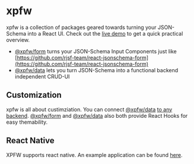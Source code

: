# xpfw

xpfw is a collection of packages geared towards turning your JSON-Schema into a React UI.
Check out the [live demo](https://xpfw.github.io) to get a quick practical overview.

- [@xpfw/form](https://xpfw.github.io/form) turns your JSON-Schema Input Components just like [https://github.com/rjsf-team/react-jsonschema-form](https://github.com/rjsf-team/react-jsonschema-form)
- [@xpfw/data](https://xpfw.github.io/data) lets you turn JSON-Schema into a functional backend independent CRUD-UI

## Customization
xpfw is all about custimziation.
You can connect [@xpfw/data](https://xpfw.github.io/data) [to any backend](https://xpfw.github.io/docs/data/ibackendclient.html).
[@xpfw/form](https://xpfw.github.io/form) and [@xpfw/data](https://xpfw.github.io/data) also both provide React Hooks for easy themability.

## React Native
XPFW supports react native. An example application can be found [here](https://github.com/xpfw/xpfw-react-native-example).